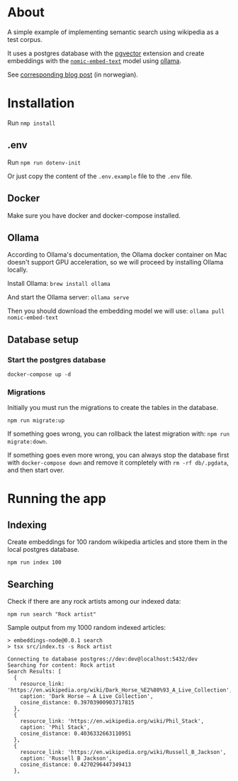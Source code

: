 # About
A simple example of implementing semantic search using wikipedia as a test corpus. 

It uses a postgres database with the [pgvector](https://github.com/pgvector/pgvector) extension and create embeddings with the [`nomic-embed-text`](https://ollama.com/library/nomic-embed-text) model using [ollama](https://ollama.com/).

See [corresponding blog post](https://www.kodemaker.no/blogg/2025-02-12-text-embeddings/) (in norwegian).

# Installation
Run `nmp install`

## .env
Run `npm run dotenv-init` 

Or just copy the content of the `.env.example` file to the `.env` file. 

## Docker
Make sure you have docker and docker-compose installed.

## Ollama
According to Ollama's documentation, the Ollama docker container on Mac doesn't support GPU acceleration, so we will proceed by installing Ollama locally.  

Install Ollama: `brew install ollama`

And start the Ollama server: `ollama serve`

Then you should download the embedding model we will use: `ollama pull nomic-embed-text`

## Database setup

### Start the postgres database
`docker-compose up -d`

### Migrations
Initially you must run the migrations to create the tables in the database.

`npm run migrate:up`

If something goes wrong, you can rollback the latest migration with: `npm run migrate:down`.

If something goes even more wrong, you can always stop the database first with `docker-compose down` and remove it completely with `rm -rf db/.pgdata`, and then start over. 

# Running the app

## Indexing 
Create embeddings for 100 random wikipedia articles and store them in the local postgres database.

`npm run index 100`

## Searching
Check if there are any rock artists among our indexed data:

`npm run search "Rock artist"`

Sample output from my 1000 random indexed articles:
```
> embeddings-node@0.0.1 search
> tsx src/index.ts -s Rock artist

Connecting to database postgres://dev:dev@localhost:5432/dev
Searching for content: Rock artist
Search Results: [
  {
    resource_link: 'https://en.wikipedia.org/wiki/Dark_Horse_%E2%80%93_A_Live_Collection',
    caption: 'Dark Horse – A Live Collection',
    cosine_distance: 0.39703900903717815
  },
  {
    resource_link: 'https://en.wikipedia.org/wiki/Phil_Stack',
    caption: 'Phil Stack',
    cosine_distance: 0.4036332663110951
  },
  {
    resource_link: 'https://en.wikipedia.org/wiki/Russell_B_Jackson',
    caption: 'Russell B Jackson',
    cosine_distance: 0.4270296447349413
  },
```

